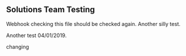 ## Solutions Team Testing

Webhook checking this file should be checked again. Another silly test.

Another test 04/01/2019.

changing